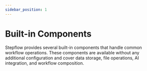 ```yaml
---
sidebar_position: 1
---
```


# Built-in Components
Stepflow provides several built-in components that handle common workflow operations. These components are available without any additional configuration and cover data storage, file operations, AI integration, and workflow composition.